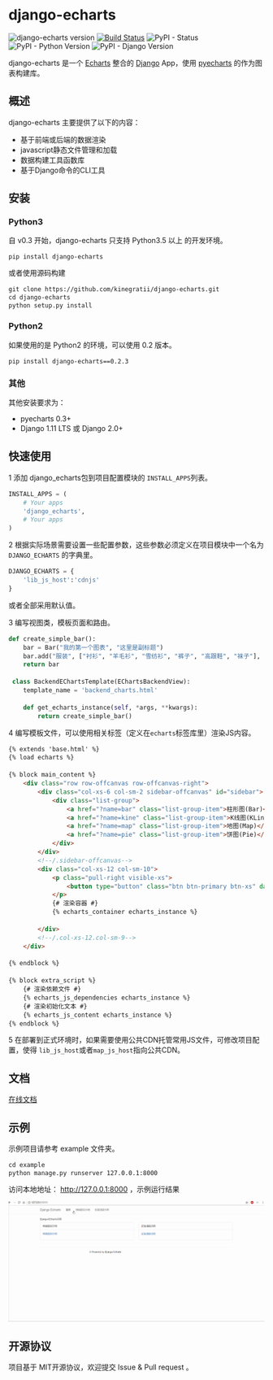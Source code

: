 # django-echarts

![django-echarts version](https://img.shields.io/pypi/v/django-echarts.svg) [![Build Status](https://travis-ci.org/kinegratii/django-echarts.svg?branch=master)](https://travis-ci.org/kinegratii/django-echarts) ![PyPI - Status](https://img.shields.io/pypi/status/django-echarts.svg) ![PyPI - Python Version](https://img.shields.io/pypi/pyversions/django-echarts.svg) ![PyPI - Django Version](https://img.shields.io/pypi/djversions/django-echarts.svg)



django-echarts 是一个 [Echarts](http://echarts.baidu.com/index.html) 整合的  [Django](https://www.djangoproject.com) App，使用 [pyecharts](https://github.com/pyecharts/pyecharts) 的作为图表构建库。

## 概述

django-echarts 主要提供了以下的内容：

- 基于前端或后端的数据渲染
- javascript静态文件管理和加载
- 数据构建工具函数库
- 基于Django命令的CLI工具

## 安装

### Python3

自 v0.3 开始，django-echarts 只支持 Python3.5 以上 的开发环境。

```shell
pip install django-echarts
```

或者使用源码构建

```shell
git clone https://github.com/kinegratii/django-echarts.git
cd django-echarts
python setup.py install
```

### Python2

如果使用的是 Python2 的环境，可以使用 0.2 版本。

```shell
pip install django-echarts==0.2.3
```

### 其他

其他安装要求为：

- pyecharts 0.3+
- Django 1.11 LTS 或 Django 2.0+



## 快速使用

1 添加 django_echarts包到项目配置模块的 `INSTALL_APPS`列表。

```python
INSTALL_APPS = (
    # Your apps
    'django_echarts',
    # Your apps
)
```

2 根据实际场景需要设置一些配置参数，这些参数必须定义在项目模块中一个名为 `DJANGO_ECHARTS` 的字典里。

```python
DJANGO_ECHARTS = {
    'lib_js_host':'cdnjs'
}
```

或者全部采用默认值。

3 编写视图类，模板页面和路由。

```python
def create_simple_bar():
    bar = Bar("我的第一个图表", "这里是副标题")
    bar.add("服装", ["衬衫", "羊毛衫", "雪纺衫", "裤子", "高跟鞋", "袜子"], [5, 20, 36, 10, 75, 90])
    return bar

 class BackendEChartsTemplate(EChartsBackendView):
    template_name = 'backend_charts.html'

    def get_echarts_instance(self, *args, **kwargs):
        return create_simple_bar()
```

4 编写模板文件，可以使用相关标签（定义在`echarts`标签库里）渲染JS内容。

```html
{% extends 'base.html' %}
{% load echarts %}

{% block main_content %}
    <div class="row row-offcanvas row-offcanvas-right">
        <div class="col-xs-6 col-sm-2 sidebar-offcanvas" id="sidebar">
            <div class="list-group">
                <a href="?name=bar" class="list-group-item">柱形图(Bar)</a>
                <a href="?name=kine" class="list-group-item">K线图(KLine)</a>
                <a href="?name=map" class="list-group-item">地图(Map)</a>
                <a href="?name=pie" class="list-group-item">饼图(Pie)</a>
            </div>
        </div>
        <!--/.sidebar-offcanvas-->
        <div class="col-xs-12 col-sm-10">
            <p class="pull-right visible-xs">
                <button type="button" class="btn btn-primary btn-xs" data-toggle="offcanvas">Toggle nav</button>
            </p>
            {# 渲染容器 #}
            {% echarts_container echarts_instance %}

        </div>
        <!--/.col-xs-12.col-sm-9-->
    </div>

{% endblock %}

{% block extra_script %}
    {# 渲染依赖文件 #}
    {% echarts_js_dependencies echarts_instance %} 
    {# 渲染初始化文本 #}
    {% echarts_js_content echarts_instance %}
{% endblock %}
```

5 在部署到正式环境时，如果需要使用公共CDN托管常用JS文件，可修改项目配置，使得 `lib_js_host`或者`map_js_host`指向公共CDN。

## 文档

[在线文档](http://django-echarts.readthedocs.io/zh_CN/latest/index.html)

## 示例

示例项目请参考 example 文件夹。

```shell
cd example
python manage.py runserver 127.0.0.1:8000
```

访问本地地址： http://127.0.0.1:8000 ，示例运行结果

![Demo](docs/images/django-echarts-demo.gif)

## 开源协议

项目基于 MIT开源协议，欢迎提交 Issue & Pull request 。

